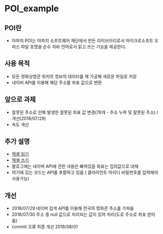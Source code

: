 # POI_example

## POI란
- 아파치 POI는 아파치 소프트웨어 재단에서 만든 라이브러리로서 마이크로소프트 오피스 파일 포맷을 순수 자바 언어로서 읽고 쓰는 기능을 제공한다. 

## 사용 목적
- 모든 영화상영관 위치의 정보의 데이터를 재 가공해 새로운 파일로 저장
- 네이버 API를 이용해 해당 주소를 좌표 값으로 변환

## 앞으로 과제
- 잘못된 주소로 인해 발생한 잘못된 좌표 값 변경(76개 - 주소 누락 및 잘못된 주소) / 개선(2018/07/29)
- 속도 개선

## 추가 설명
- [엑셀 읽기](http://nackwon.tistory.com/118?category=797299)
- [엑셀 쓰기](http://nackwon.tistory.com/119?category=797299)
- 블로그에는 네이버 API에 관한 내용은 빠져있음 좌표는 임의값으로 대체
- 여기에 있는 코드는 API를 포함하고 있음 ( 클라이언트 아이디 비밀번호를 입력해야 사용가능)

## 개선
- 2018/07/29 네이버 검색 API를 이용해 전국의 영화관 주소를 가져옴
- 2018/07/30 주소 중 null 값으로 처리되는 값이 있어 처리(도로 주소로 좌표 받아옴)
- commit 오류 최종 개선 2018/08/01

